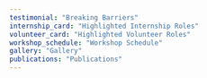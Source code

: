 ```yaml
---
testimonial: "Breaking Barriers"
internship_card: "Highlighted Internship Roles"
volunteer_card: "Highlighted Volunteer Roles"
workshop_schedule: "Workshop Schedule"
gallery: "Gallery"
publications: "Publications"
---
```

